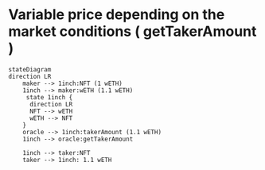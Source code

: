 #  Variable price depending on the market conditions ( getTakerAmount )
```mermaid
stateDiagram
direction LR
    maker --> 1inch:NFT (1 wETH)
    1inch --> maker:wETH (1.1 wETH)
     state 1inch {
      direction LR
      NFT --> wETH
      wETH --> NFT
    }
    oracle --> 1inch:takerAmount (1.1 wETH)
    1inch --> oracle:getTakerAmount

    1inch --> taker:NFT
    taker --> 1inch: 1.1 wETH
```
